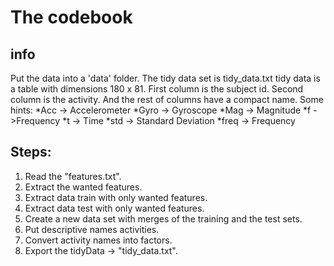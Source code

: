 # The codebook 

## info
Put the data into a 'data' folder.
The tidy data set is tidy_data.txt
tidy data is a table with dimensions 180 x 81. 
First column is the subject id.
Second column is the activity.
And the rest of columns have a compact name. Some hints: 
*Acc -> Accelerometer
*Gyro -> Gyroscope
*Mag -> Magnitude
*f - >Frequency
*t -> Time
*std -> Standard Deviation
*freq -> Frequency

## Steps:
1) Read the "features.txt".
2) Extract the wanted features.
3) Extract data train with only wanted features.
4) Extract data test with only wanted features.
5) Create a new data set with merges of the training and the test sets.
6) Put descriptive names activities.
7) Convert activity names into factors.
8) Export the tidyData -> "tidy_data.txt".